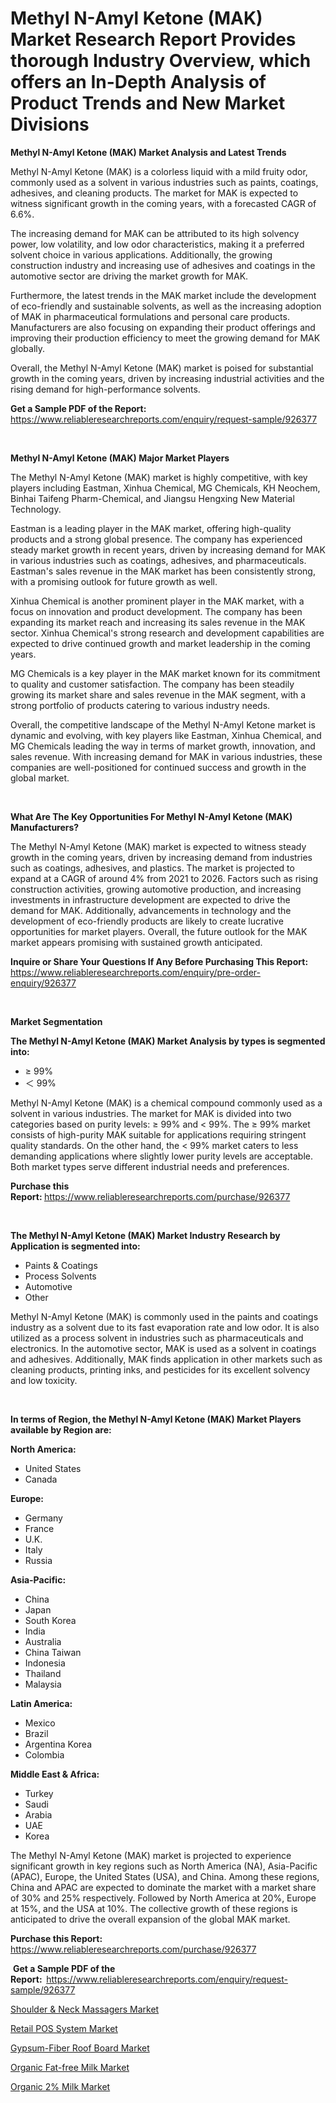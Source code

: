 <p><h1>Methyl N-Amyl Ketone (MAK) Market Research Report Provides thorough Industry Overview, which offers an In-Depth Analysis of Product Trends and New Market Divisions</h1></p><p><strong>Methyl N-Amyl Ketone (MAK) Market Analysis and Latest Trends</strong></p>
<p><p>Methyl N-Amyl Ketone (MAK) is a colorless liquid with a mild fruity odor, commonly used as a solvent in various industries such as paints, coatings, adhesives, and cleaning products. The market for MAK is expected to witness significant growth in the coming years, with a forecasted CAGR of 6.6%.</p><p>The increasing demand for MAK can be attributed to its high solvency power, low volatility, and low odor characteristics, making it a preferred solvent choice in various applications. Additionally, the growing construction industry and increasing use of adhesives and coatings in the automotive sector are driving the market growth for MAK.</p><p>Furthermore, the latest trends in the MAK market include the development of eco-friendly and sustainable solvents, as well as the increasing adoption of MAK in pharmaceutical formulations and personal care products. Manufacturers are also focusing on expanding their product offerings and improving their production efficiency to meet the growing demand for MAK globally.</p><p>Overall, the Methyl N-Amyl Ketone (MAK) market is poised for substantial growth in the coming years, driven by increasing industrial activities and the rising demand for high-performance solvents.</p></p>
<p><strong>Get a Sample PDF of the Report:&nbsp;</strong> <a href="https://www.reliableresearchreports.com/enquiry/request-sample/926377">https://www.reliableresearchreports.com/enquiry/request-sample/926377</a></p>
<p>&nbsp;</p>
<p><strong>Methyl N-Amyl Ketone (MAK) Major Market Players</strong></p>
<p><p>The Methyl N-Amyl Ketone (MAK) market is highly competitive, with key players including Eastman, Xinhua Chemical, MG Chemicals, KH Neochem, Binhai Taifeng Pharm-Chemical, and Jiangsu Hengxing New Material Technology.</p><p>Eastman is a leading player in the MAK market, offering high-quality products and a strong global presence. The company has experienced steady market growth in recent years, driven by increasing demand for MAK in various industries such as coatings, adhesives, and pharmaceuticals. Eastman's sales revenue in the MAK market has been consistently strong, with a promising outlook for future growth as well.</p><p>Xinhua Chemical is another prominent player in the MAK market, with a focus on innovation and product development. The company has been expanding its market reach and increasing its sales revenue in the MAK sector. Xinhua Chemical's strong research and development capabilities are expected to drive continued growth and market leadership in the coming years.</p><p>MG Chemicals is a key player in the MAK market known for its commitment to quality and customer satisfaction. The company has been steadily growing its market share and sales revenue in the MAK segment, with a strong portfolio of products catering to various industry needs.</p><p>Overall, the competitive landscape of the Methyl N-Amyl Ketone market is dynamic and evolving, with key players like Eastman, Xinhua Chemical, and MG Chemicals leading the way in terms of market growth, innovation, and sales revenue. With increasing demand for MAK in various industries, these companies are well-positioned for continued success and growth in the global market.</p></p>
<p>&nbsp;</p>
<p><strong>What Are The Key Opportunities For Methyl N-Amyl Ketone (MAK) Manufacturers?</strong></p>
<p><p>The Methyl N-Amyl Ketone (MAK) market is expected to witness steady growth in the coming years, driven by increasing demand from industries such as coatings, adhesives, and plastics. The market is projected to expand at a CAGR of around 4% from 2021 to 2026. Factors such as rising construction activities, growing automotive production, and increasing investments in infrastructure development are expected to drive the demand for MAK. Additionally, advancements in technology and the development of eco-friendly products are likely to create lucrative opportunities for market players. Overall, the future outlook for the MAK market appears promising with sustained growth anticipated.</p></p>
<p><strong>Inquire or Share Your Questions If Any Before Purchasing This Report:</strong> <a href="https://www.reliableresearchreports.com/enquiry/pre-order-enquiry/926377">https://www.reliableresearchreports.com/enquiry/pre-order-enquiry/926377</a></p>
<p>&nbsp;</p>
<p><strong>Market Segmentation</strong></p>
<p><strong>The Methyl N-Amyl Ketone (MAK) Market Analysis by types is segmented into:</strong></p>
<p><ul><li>≥ 99%</li><li>＜ 99%</li></ul></p>
<p><p>Methyl N-Amyl Ketone (MAK) is a chemical compound commonly used as a solvent in various industries. The market for MAK is divided into two categories based on purity levels: ≥ 99% and < 99%. The ≥ 99% market consists of high-purity MAK suitable for applications requiring stringent quality standards. On the other hand, the < 99% market caters to less demanding applications where slightly lower purity levels are acceptable. Both market types serve different industrial needs and preferences.</p></p>
<p><strong>Purchase this Report:&nbsp;</strong><a href="https://www.reliableresearchreports.com/purchase/926377">https://www.reliableresearchreports.com/purchase/926377</a></p>
<p>&nbsp;</p>
<p><strong>The Methyl N-Amyl Ketone (MAK) Market Industry Research by Application is segmented into:</strong></p>
<p><ul><li>Paints & Coatings</li><li>Process Solvents</li><li>Automotive</li><li>Other</li></ul></p>
<p><p>Methyl N-Amyl Ketone (MAK) is commonly used in the paints and coatings industry as a solvent due to its fast evaporation rate and low odor. It is also utilized as a process solvent in industries such as pharmaceuticals and electronics. In the automotive sector, MAK is used as a solvent in coatings and adhesives. Additionally, MAK finds application in other markets such as cleaning products, printing inks, and pesticides for its excellent solvency and low toxicity.</p></p>
<p>&nbsp;</p>
<p><strong>In terms of Region, the Methyl N-Amyl Ketone (MAK) Market Players available by Region are:</strong></p>
<p>
    <p> <strong> North America: </strong>
        <ul>
            <li>United States</li>
            <li>Canada</li>
        </ul>
        </p> 
    <p> <strong> Europe: </strong>
        <ul>
            <li>Germany</li>
            <li>France</li>
            <li>U.K.</li>
            <li>Italy</li>
            <li>Russia</li>
        </ul>
        </p> 
    <p> <strong> Asia-Pacific: </strong>
        <ul>
            <li>China</li>
            <li>Japan</li>
            <li>South Korea</li>
            <li>India</li>
            <li>Australia</li>
            <li>China Taiwan</li>
            <li>Indonesia</li>
            <li>Thailand</li>
            <li>Malaysia</li>
        </ul>
        </p> 
    <p> <strong> Latin America: </strong>
        <ul>
            <li>Mexico</li>
            <li>Brazil</li>
            <li>Argentina Korea</li>
            <li>Colombia</li>
        </ul>
        </p> 
    <p> <strong> Middle East & Africa: </strong>
        <ul>
            <li>Turkey</li>
            <li>Saudi</li>
            <li>Arabia</li>
            <li>UAE</li>
            <li>Korea</li>
        </ul>
    </p>
    </p>
<p><p>The Methyl N-Amyl Ketone (MAK) market is projected to experience significant growth in key regions such as North America (NA), Asia-Pacific (APAC), Europe, the United States (USA), and China. Among these regions, China and APAC are expected to dominate the market with a market share of 30% and 25% respectively. Followed by North America at 20%, Europe at 15%, and the USA at 10%. The collective growth of these regions is anticipated to drive the overall expansion of the global MAK market.</p></p>
<p><strong>Purchase this Report: </strong><a href="https://www.reliableresearchreports.com/purchase/926377">https://www.reliableresearchreports.com/purchase/926377</a></p>
<p>&nbsp;<strong>Get a Sample PDF of the Report:&nbsp;&nbsp;</strong><a href="https://www.reliableresearchreports.com/enquiry/request-sample/926377">https://www.reliableresearchreports.com/enquiry/request-sample/926377</a></p>
<p><strong></strong></p>
<p><p><a href="https://issuu.com/reportprime-2/docs/shoulder-neck-massagers-market-size-2030.pptx">Shoulder & Neck Massagers Market</a></p><p><a href="https://medium.com/@laurenhunter26/retail-pos-system-nbsp-market-focuses-on-market-share-size-and-projected-forecast-till-2031-411dfda5b4ae">Retail POS System Market</a></p><p><a href="https://issuu.com/reportprime-2/docs/gypsum-fiber-roof-board-market-size-2030.pptx">Gypsum-Fiber Roof Board Market</a></p><p><a href="https://github.com/Airanohannonzb68e5pb53oc1/Market-Research-Report-List-1/blob/main/organic-fat-free-milk-market.md">Organic Fat-free Milk Market</a></p><p><a href="https://github.com/ChiragRP21/Market-Research-Report-List-3/blob/main/organic-2-milk-market.md">Organic 2% Milk Market</a></p></p>